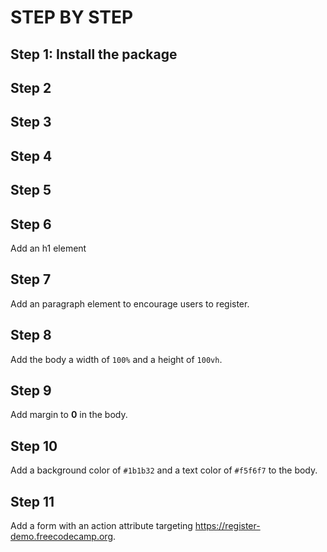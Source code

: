 # STEP BY STEP


## Step 1: Install the package

## Step 2

## Step 3

## Step 4

## Step 5

## Step 6

Add an h1 element

## Step 7

Add an paragraph element to encourage users to register.

## Step 8

Add the body a width  of `100%` and a height of `100vh`.

## Step 9

Add margin to **0** in the body.

## Step 10

Add a background color of `#1b1b32` and a text color of `#f5f6f7` to the body.

## Step 11

Add a form with an action attribute targeting https://register-demo.freecodecamp.org.
